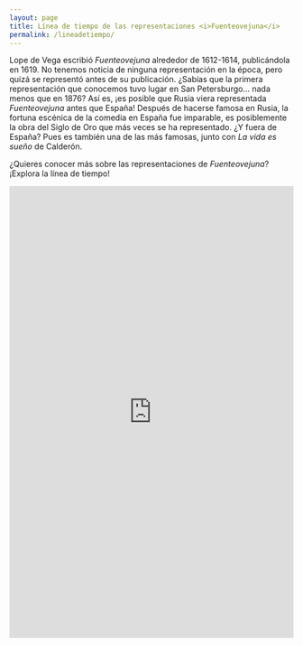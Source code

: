 ```yaml
---
layout: page
title: Línea de tiempo de las representaciones <i>Fuenteovejuna</i>
permalink: /lineadetiempo/
---
```

Lope de Vega escribió _Fuenteovejuna_ alrededor de 1612-1614, publicándola en 1619. No tenemos noticia de ninguna representación en la época, pero quizá se representó antes de su publicación. ¿Sabías que la primera representación que conocemos tuvo lugar en San Petersburgo... nada menos que en 1876? Así es, ¡es posible que Rusia viera representada _Fuenteovejuna_ antes que España! Después de hacerse famosa en Rusia, la fortuna escénica de la comedia en España fue imparable, es posiblemente la obra del Siglo de Oro que más veces se ha representado. ¿Y fuera de España? Pues es también una de las más famosas, junto con _La vida es sueño_ de Calderón. 

¿Quieres conocer más sobre las representaciones de _Fuenteovejuna_? ¡Explora la línea de tiempo!

<iframe src='https://cdn.knightlab.com/libs/timeline3/latest/embed/index.html?source=1jjTyDDROB_Fnd9_q3W8ZOkG4SFXkxKAFhKTr6a2HUNc&font=Default&lang=en&initial_zoom=2&height=800&theme=https://cors-anywhere.herokuapp.com/https://raw.githubusercontent.com/dxvidmr/pruebas-fo/main/assets/timeline.css' width='100%' height='800' webkitallowfullscreen mozallowfullscreen allowfullscreen frameborder='0'></iframe>